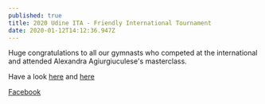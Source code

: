 ```yaml
---
published: true
title: 2020 Udine ITA - Friendly International Tournament
date: 2020-01-12T14:12:36.947Z
---
```

Huge congratulations to all our gymnasts who competed at the international and attended Alexandra Agiurgiuculese's masterclass.

Have a look [here](https://www.instagram.com/p/B7UBQi9B4Yg/) and [here](https://www.instagram.com/p/B8WPO-5hic6/)

[Facebook](https://www.facebook.com/photo?fbid=2605979866166592&set=pcb.2605980566166522)
